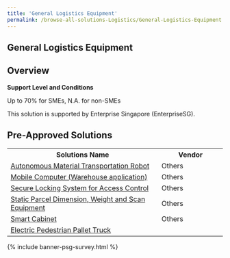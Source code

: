 ```yaml
---
title: 'General Logistics Equipment'
permalink: /browse-all-solutions-Logistics/General-Logistics-Equipment
---
```


## General Logistics Equipment
## Overview

**Support Level and Conditions**

Up to 70% for SMEs, N.A. for non-SMEs

This solution is supported by Enterprise Singapore (EnterpriseSG).

## Pre-Approved Solutions

<table>
<tr>
<th style='width: auto;'><b>Solutions Name</b></th>
<th style='width: 30%;'><b>Vendor</b></th>
</tr>
<tr>
<td><a href='/productivity-solutions-grant/solutionrepo/solution24' target='_blank'>Autonomous Material Transportation Robot</a><br></td>
<td>Others</td>
</tr>
<tr>
<td><a href='/productivity-solutions-grant/solutionrepo/solution72' target='_blank'>Mobile Computer (Warehouse application)</a><br></td>
<td>Others</td>
</tr>
<tr>
<td><a href='/productivity-solutions-grant/solutionrepo/solution119' target='_blank'>Secure Locking System for Access Control</a><br></td>
<td>Others</td>
</tr>
<tr>
<td><a href='/productivity-solutions-grant/solutionrepo/solution754' target='_blank'>Static Parcel Dimension, Weight and Scan Equipment</a><br></td>
<td>Others</td>
</tr>
<tr>
<td><a href='/productivity-solutions-grant/solutionrepo/solution755' target='_blank'>Smart Cabinet</a><br></td>
<td>Others</td>
</tr>
<tr>
<td><a href='/productivity-solutions-grant/solutionrepo/solution1410' target='_blank'>Electric Pedestrian Pallet Truck</a><br></td>
<td></td>
</tr>
</table>

{% include banner-psg-survey.html %}
